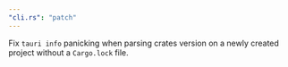 ```yaml
---
"cli.rs": "patch"
---
```


Fix `tauri info` panicking when parsing crates version on a newly created project without a `Cargo.lock` file.

